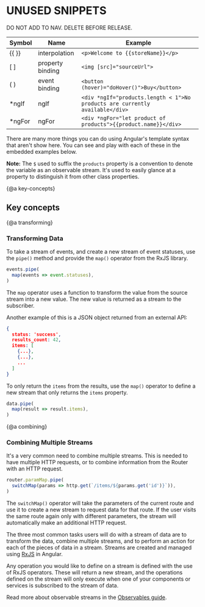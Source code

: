 # UNUSED SNIPPETS 

DO NOT ADD TO NAV. DELETE BEFORE RELEASE.

|Symbol   |Name   |Example   |
|---|---|---|
|{{ }}   |interpolation   |`<p>Welcome to {{storeName}}</p>`   |
|[ ]   |property binding   |`<img [src]="sourceUrl">`   |
|( )   |event binding   |`<button (hover)="doHover()">Buy</button>`   |
|*ngIf   |ngIf   |`<div *ngIf="products.length < 1">No products are currently available</div>`   |
| *ngFor  |ngFor   |`<div *ngFor="let product of products">{{product.name}}</div>`   |

There are many more things you can do using Angular's template syntax that aren't show here. You can see and play with each of these in the embedded examples below.

<div class="alert is-important">

 **Note:** The `$` used to suffix the `products` property is a convention to denote the variable as an observable
 stream. It's used to easily glance at a property to distinguish it from other class properties. 

</div>

{@a key-concepts}
## Key concepts


{@a transforming}

### Transforming Data

To take a stream of events, and create a new stream of event statuses, use the `pipe()` method and provide the `map()` operator from the RxJS library.

```ts
events.pipe(
  map(events => event.statuses),
)
```

The `map` operator uses a function to transform the value from the source stream into a new value. The new value is returned as a stream to the subscriber.

Another example of this is a JSON object returned from an external API:

```json
{
  status: 'success',
  results_count: 42,
  items: [
    {...},
    {...},
    ...
  ]
}
```

To only return the `items` from the results, use the `map()` operator to define a new stream that only returns the `items` property.

```ts
data.pipe(
  map(result => result.items),
)
```
{@a combining}

### Combining Multiple Streams

It's a very common need to combine multiple streams. This is needed to have multiple HTTP requests, or to combine information from the Router with an HTTP request.

```ts
router.paramMap.pipe(
  switchMap(params => http.get(`/items/${params.get('id')}`)),
)
```

The `switchMap()` operator will take the parameters of the current route and use it to create a new stream to request data for that route. If the user visits the same route again only with different parameters, the stream will automatically make an additional HTTP request.

The three most common tasks users will do with a stream of data are to transform the data, combine multiple streams, and to perform an action for each of the pieces of data in a stream. Streams are created and managed using [RxJS](https://rxjs.dev/) in Angular.

Any operation you would like to define on a stream is defined with the use of RxJS operators. These will return a new stream, and the operations defined on the stream will only execute when one of your components or services is subscribed to the stream of data.

Read more about observable streams in the [Observables guide](guide/observables).